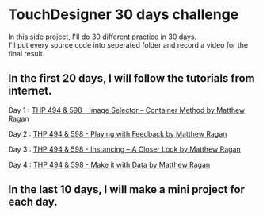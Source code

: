 # TouchDesigner 30 days challenge

In this side project, I'll do 30 different practice in 30 days.<br/>
I'll put every source code into seperated folder and record a video for the final result.

## In the first 20 days, I will follow the tutorials from internet.

Day 1 : [THP 494 & 598 - Image Selector – Container Method by Matthew Ragan](https://matthewragan.com/2015/03/29/thp-494-598-image-selector-container-method-touchdesigner/)

Day 2 : [THP 494 & 598 - Playing with Feedback by Matthew Ragan](https://matthewragan.com/2015/03/29/thp-494-598-playing-with-feedback-touchdesigner/)

Day 3 : [THP 494 & 598 - Instancing – A Closer Look by Matthew Ragan](https://matthewragan.com/2015/03/29/thp-494-598-instancing-a-closer-look-touchdesigner/)

Day 4 : [THP 494 & 598 - Make it with Data by Matthew Ragan](https://matthewragan.com/2015/03/29/thp-494-598-make-it-with-data-touchdesigner/)

## In the last 10 days, I will make a mini project for each day.
